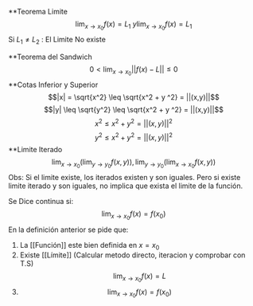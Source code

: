 **Teorema Limite
$$\lim_
{x \to x_0} f(x)=L_1 \ y \lim_
{x \to x_0} f(x)=L_1$$
Si $L_1 \neq L_2$ : El Limite No existe

**Teorema del Sandwich
$$0 < \lim_
{x \to x_0} ||f(x) - L|| \leq 0$$
**Cotas Inferior y Superior
$$|x| = \sqrt{x^2} \leq \sqrt{x^2 + y ^2} = ||(x,y)||$$$$|y| \leq \sqrt{y^2} \leq \sqrt{x^2 + y ^2} = ||(x,y)||$$$$x^2 \leq x^2+y^2 = ||(x,y)||^2$$$$y^2 \leq x^2+y^2 = ||(x,y)||^2$$
**Limite Iterado
$$\lim_{x \to x_0} (\lim_{y \to y_0} f(x,y)),\lim_{y \to y_0} (\lim_{x \to x_0} f(x,y))$$
Obs: 
Si el limite existe, los iterados existen y son iguales.
Pero si existe limite iterado y son iguales, no implica que exista el limite de la función.

Se Dice continua si: 
$$\lim_{x \to x_0} f(x) = f(x_0)$$
En la definición anterior se pide que:
1. La [[Función]] este bien definida en $x = x_0$
2. Existe [[Límite]] (Calcular metodo directo, iteracion y comprobar con T.S)$$\lim_{x \to x_0} f(x)= L$$
3. $$\lim_{x \to x_0} f(x) = f(x_0)$$